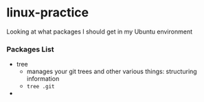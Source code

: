 # linux-practice
Looking at what packages I should get in my Ubuntu environment


### Packages List
- tree
     - manages your git trees and other various things: structuring information
     - `tree .git`
- 

